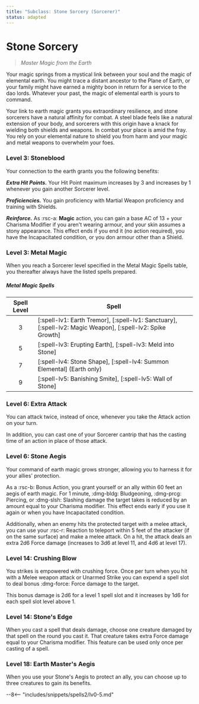 ```yaml
---
title: "Subclass: Stone Sorcery (Sorcerer)"
status: adapted
---
```


<p style="display:none">
Master Magic from the Earth
</p>

# Stone Sorcery

> *Master Magic from the Earth*

Your magic springs from a mystical link between your soul and the magic of elemental earth. You might trace a distant ancestor to the Plane of Earth, or your family might have earned a mighty boon in return for a service to the dao lords. Whatever your past, the magic of elemental earth is yours to command.

Your link to earth magic grants you extraordinary resilience, and stone sorcerers have a natural affinity for combat. A steel blade feels like a natural extension of your body, and sorcerers with this origin have a knack for wielding both shields and weapons. In combat your place is amid the fray. You rely on your elemental nature to shield you from harm and your magic and metal weapons to overwhelm your foes.

### Level 3: Stoneblood

Your connection to the earth grants you the following benefits:

***Extra Hit Points.*** Your Hit Point maximum increases by 3 and increases by 1 whenever you gain another Sorcerer level.

***Proficiencies.*** You gain proficiency with Martial Weapon proficiency and training with Shields.

***Reinforce.*** As :rsc-a: **Magic** action, you can gain a base AC of 13 + your Charisma Modifier if you aren't wearing armour, and your skin assumes a stony appearance. This effect ends if you end it (no action required), you have the Incapacitated condition, or you don armour other than a Shield.

### Level 3: Metal Magic

When you reach a Sorcerer level specified in the Metal Magic Spells table, you thereafter always have the listed spells prepared.

##### Metal Magic Spells

| Spell Level | Spell |
|:-:|---|
| 3 | [:spell-lv1: Earth Tremor], [:spell-lv1: Sanctuary], [:spell-lv2: Magic Weapon], [:spell-lv2: Spike Growth]|
| 5 | [:spell-lv3: Erupting Earth], [:spell-lv3: Meld into Stone] |
| 7 | [:spell-lv4: Stone Shape], [:spell-lv4: Summon Elemental] (Earth only) |
| 9 | [:spell-lv5: Banishing Smite], [:spell-lv5: Wall of Stone] |

### Level 6: Extra Attack

You can attack twice, instead of once, whenever you take the Attack action on your turn.

In addition, you can cast one of your Sorcerer cantrip that has the casting time of an action in place of those attack.

### Level 6: Stone Aegis

Your command of earth magic grows stronger, allowing you to harness it for your allies' protection.

As a :rsc-b: Bonus Action, you grant yourself or an ally within 60 feet an aegis of earth magic. For 1 minute, :dmg-bldg: Bludgeoning, :dmg-prcg: Piercing, or :dmg-slsh: Slashing damage the target takes is reduced by an amount equal to your Charisma modifier. This effect ends early if you use it again or when you have Incapacitated condition.

Additionally, when an enemy hits the protected target with a melee attack, you can use your :rsc-r: Reaction to teleport within 5 feet of the attacker (if on the same surface) and make a melee attack. On a hit, the attack deals an extra 2d6 Force damage (increases to 3d6 at level 11, and 4d6 at level 17).

### Level 14: Crushing Blow

You strikes is empowered with crushing force. Once per turn when you hit with a Melee weapon attack or Unarmed Strike you can expend a spell slot to deal bonus :dmg-force: Force damage to the target. 

This bonus damage is 2d6 for a level 1 spell slot and it increases by 1d6 for each spell slot level above 1.

### Level 14: Stone's Edge

When you cast a spell that deals damage, choose one creature damaged by that spell on the round you cast it. That creature takes extra Force damage equal to your Charisma modifier. This feature can be used only once per casting of a spell.

### Level 18: Earth Master's Aegis

When you use your Stone's Aegis to protect an ally, you can choose up to three creatures to gain its benefits.

--8<-- "includes/snippets/spells2/lv0-5.md"